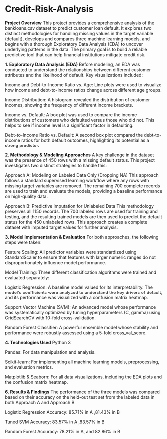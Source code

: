 # Credit-Risk-Analysis

**Project Overview**
This project provides a comprehensive analysis of the bankloans.csv dataset to predict customer loan default. It explores two distinct methodologies for handling missing values in the target variable (default), develops and compares three machine learning models, and begins with a thorough Exploratory Data Analysis (EDA) to uncover underlying patterns in the data. The primary goal is to build a reliable predictive tool that can help financial institutions mitigate credit risk.

**1. Exploratory Data Analysis (EDA)**
Before modeling, an EDA was conducted to understand the relationships between different customer attributes and the likelihood of default. Key visualizations included:

Income and Debt-to-Income Ratio vs. Age: Line plots were used to visualize how income and debt-to-income ratios change across different age groups.

Income Distribution: A histogram revealed the distribution of customer incomes, showing the frequency of different income brackets.

Income vs. Default: A box plot was used to compare the income distributions of customers who defaulted versus those who did not. This helps to see if income level is a significant factor in defaulting.

Debt-to-Income Ratio vs. Default: A second box plot compared the debt-to-income ratios for both default outcomes, highlighting its potential as a strong predictor.

**2. Methodology & Modeling Approaches**
A key challenge in the dataset was the presence of 450 rows with a missing default status. This project investigates two distinct strategies to handle this:

Approach A: Modeling on Labeled Data Only (Dropping NA)
This approach follows a standard supervised learning workflow where any rows with missing target variables are removed. The remaining 700 complete records are used to train and evaluate the models, providing a baseline performance on high-quality data.

Approach B: Predictive Imputation for Unlabeled Data
This methodology preserves all 1150 records. The 700 labeled rows are used for training and testing, and the resulting trained models are then used to predict the default status for the 450 unlabeled rows. This approach creates a complete dataset with imputed target values for further analysis.

**3. Model Implementation & Evaluation**
For both approaches, the following steps were taken:

Feature Scaling: All predictor variables were standardized using StandardScaler to ensure that features with larger numeric ranges do not disproportionately influence model performance.

Model Training: Three different classification algorithms were trained and evaluated separately:

Logistic Regression: A baseline model valued for its interpretability. The model's coefficients were analyzed to understand the key drivers of default, and its performance was visualized with a confusion matrix heatmap.

Support Vector Machine (SVM): An advanced model whose performance was systematically optimized by tuning hyperparameters (C, gamma) using GridSearchCV with 10-fold cross-validation.

Random Forest Classifier: A powerful ensemble model whose stability and performance were robustly assessed using a 5-fold cross_val_score.

**4. Technologies Used**
Python 3

Pandas: For data manipulation and analysis.

Scikit-learn: For implementing all machine learning models, preprocessing, and evaluation metrics.

Matplotlib & Seaborn: For all data visualizations, including the EDA plots and the confusion matrix heatmap.

**6. Results & Findings**
The performance of the three models was compared based on their accuracy on the held-out test set from the labeled data in both Approach A and Approach B

Logistic Regression Accuracy: 85.71% in A ,81.43% in B

Tuned SVM Accuracy: 83.57% in A ,83.57% in B

Random Forest Accuracy: 78.21% in A, and 82.86% in B
